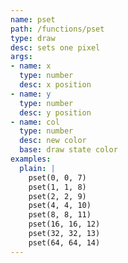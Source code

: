```yaml
---
name: pset
path: /functions/pset
type: draw
desc: sets one pixel
args:
- name: x
  type: number
  desc: x position
- name: y
  type: number
  desc: y position
- name: col
  type: number
  desc: new color
  base: draw state color
examples:
  plain: |
    pset(0, 0, 7)
    pset(1, 1, 8)
    pset(2, 2, 9)
    pset(4, 4, 10)
    pset(8, 8, 11)
    pset(16, 16, 12)
    pset(32, 32, 13)
    pset(64, 64, 14)
---
```


